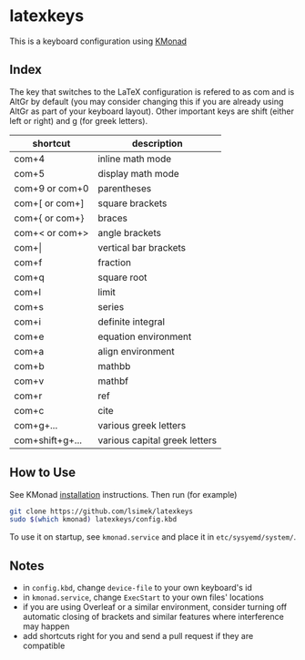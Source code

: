 # latexkeys
This is a keyboard configuration using [KMonad](https://github.com/kmonad/kmonad)

## Index
The key that switches to the LaTeX configuration is refered to as com and is AltGr by default (you may consider changing this if you are already using AltGr as part of your keyboard layout). Other important keys are shift (either left or right) and g (for greek letters).

| shortcut | description |
| -------- | -------- |
| com+4 | inline math mode |
| com+5 | display math mode |
| com+9 or com+0 | parentheses |
| com+[ or com+] | square brackets |
| com+{ or com+} | braces |
| com+< or com+> | angle brackets |
| com+\| | vertical bar brackets |
| com+f | fraction |
| com+q | square root |
| com+l | limit |
| com+s | series |
| com+i | definite integral |
| com+e | equation environment |
| com+a | align environment |
| com+b | mathbb |
| com+v | mathbf |
| com+r| ref |
| com+c | cite |
| com+g+... | various greek letters |
| com+shift+g+... | various capital greek letters |

## How to Use
See KMonad [installation](https://github.com/kmonad/kmonad/blob/master/doc/installation.md) instructions. Then run (for example)
```bash
git clone https://github.com/lsimek/latexkeys
sudo $(which kmonad) latexkeys/config.kbd
```
To use it on startup, see `kmonad.service` and place it in `etc/sysyemd/system/`.

## Notes
- in `config.kbd`, change `device-file` to your own keyboard's id
- in `kmonad.service`, change `ExecStart` to your own files' locations
- if you are using Overleaf or a similar environment, consider turning off automatic closing of brackets and similar features where interference may happen
- add shortcuts right for you and send a pull request if they are compatible
